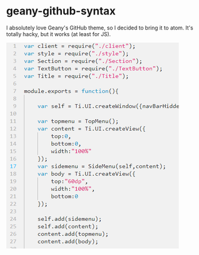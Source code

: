 # geany-github-syntax

I absolutely love Geany's GitHub theme, so I decided to bring it to atom. It's totally hacky, but it works (at least for JS).

![less example](./screenshot.png)

